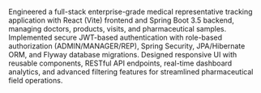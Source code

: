 Engineered a full-stack enterprise-grade medical representative tracking application with React (Vite) frontend and Spring Boot 3.5 backend, managing doctors, products, visits, and pharmaceutical samples. Implemented secure JWT-based authentication with role-based authorization (ADMIN/MANAGER/REP), Spring Security, JPA/Hibernate ORM, and Flyway database migrations. Designed responsive UI with reusable components, RESTful API endpoints, real-time dashboard analytics, and advanced filtering features for streamlined pharmaceutical field operations.
